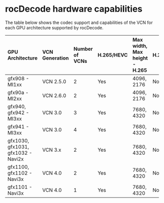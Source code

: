 # rocDecode hardware capabilities

The table below shows the codec support and capabilities of the VCN for each GPU architecture supported by rocDecode.

| GPU Architecture                   | VCN Generation | Number of VCNs | H.265/HEVC | Max width, Max height - H.265 | H.264/AVC | Max width, Max height - H.264 |
| :--------------------------------- | :------------- | :------------- | :--------- | :---------------------------- | :-------- | :---------------------------- |
| gfx908 - MI1xx                     | VCN 2.5.0      | 2              | Yes        | 4096, 2176                    | No        | 4096, 2160                    |
| gfx90a - MI2xx                     | VCN 2.6.0      | 2              | Yes        | 4096, 2176                    | No        | 4096, 2160                    |
| gfx940, gfx942 - MI3xx             | VCN 3.0        | 3              | Yes        | 7680, 4320                    | No        | 4096, 2176                    |
| gfx941 - MI3xx                     | VCN 3.0        | 4              | Yes        | 7680, 4320                    | No        | 4096, 2176                    |
| gfx1030, gfx1031, gfx1032 - Navi2x | VCN 3.x        | 2              | Yes        | 7680, 4320                    | No        | 4096, 2176                    |
| gfx1100, gfx1102 - Navi3x          | VCN 4.0        | 2              | Yes        | 7680, 4320                    | No        | 4096, 2176                    |
| gfx1101 - Navi3x                   | VCN 4.0        | 1              | Yes        | 7680, 4320                    | No        | 4096, 2176                    |
